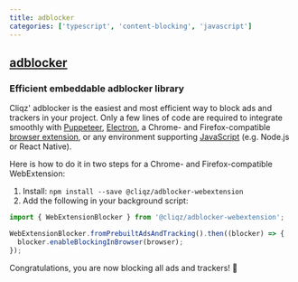 ```yaml
---
title: adblocker
categories: ['typescript', 'content-blocking', 'javascript']
---
```

## [adblocker](https://github.com/ghostery/adblocker)

### Efficient embeddable adblocker library


Cliqz' adblocker is the easiest and most efficient way to block ads and trackers in your project. Only a few lines of code are required to integrate smoothly with [Puppeteer](https://github.com/cliqz-oss/adblocker/tree/master/packages/adblocker-puppeteer-example), [Electron](https://github.com/cliqz-oss/adblocker/tree/master/packages/adblocker-electron-example), a  Chrome- and Firefox-compatible [browser extension](https://github.com/cliqz-oss/adblocker/tree/master/packages/adblocker-webextension-example), or any environment supporting [JavaScript](https://github.com/cliqz-oss/adblocker/tree/master/packages/adblocker) (e.g. Node.js or React Native).

Here is how to do it in two steps for a Chrome- and Firefox-compatible WebExtension:
1. Install: `npm install --save @cliqz/adblocker-webextension`
2. Add the following in your background script:
```js
import { WebExtensionBlocker } from '@cliqz/adblocker-webextension';

WebExtensionBlocker.fromPrebuiltAdsAndTracking().then((blocker) => {
  blocker.enableBlockingInBrowser(browser);
});
```

Congratulations, you are now blocking all ads and trackers! :tada:
